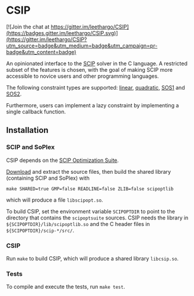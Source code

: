 # CSIP

[![Join the chat at https://gitter.im/leethargo/CSIP](https://badges.gitter.im/leethargo/CSIP.svg)](https://gitter.im/leethargo/CSIP?utm_source=badge&utm_medium=badge&utm_campaign=pr-badge&utm_content=badge)

An opinionated interface to the [SCIP](http://scip.zib.de/) solver in
the C language. A restricted subset of the features is chosen, with
the goal of making SCIP more accessible to novice users and other
programming languages.

The following constraint types are supported:
[linear](http://scip.zib.de/doc/html/cons__linear_8h.php),
[quadratic](http://scip.zib.de/doc/html/cons__quadratic_8h.php),
[SOS1](http://scip.zib.de/doc/html/cons__sos1_8h.php) and
[SOS2](http://scip.zib.de/doc/html/cons__sos2_8h.php).

Furthermore, users can implement a lazy constraint by implementing a
single callback function.

## Installation

### SCIP and SoPlex

CSIP depends on the
[SCIP Optimization Suite](http://scip.zib.de/#scipoptsuite).

[Download](http://scip.zib.de/download.php?fname=scipoptsuite-3.2.1.tgz)
and extract the source files, then build the shared library
(containing SCIP and SoPlex) with

    make SHARED=true GMP=false READLINE=false ZLIB=false scipoptlib
    
which will produce a file `libscipopt.so`.

To build CSIP, set the environment variable `SCIPOPTDIR` to point to the
directory that contains the `scipoptsuite` sources. CSIP needs the library in
`${SCIPOPTDIR}/lib/scipoptlib.so` and the C header files in
`${SCIPOPTDIR}/scip-*/src/`.

### CSIP

Run `make` to build CSIP, which will produce a shared library
`libcsip.so`.

### Tests

To compile and execute the tests, run `make test`.

